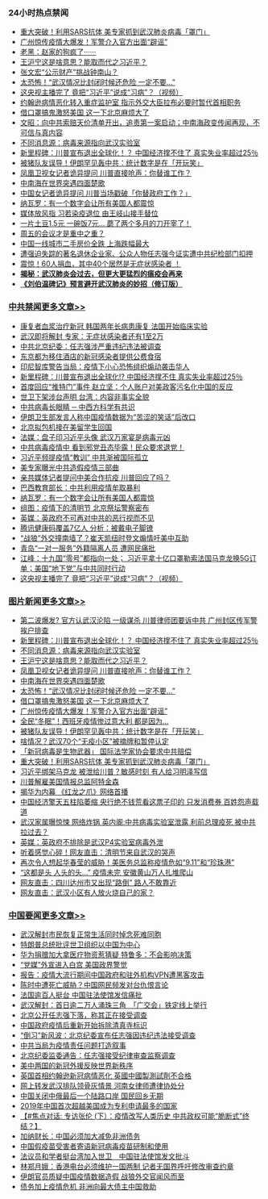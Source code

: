 <div class="catlist">
<h3>24小时热点禁闻</h3>
<ul>
<li><a href="https://github.com/fqnews/bnews/blob/master/topimagenews/20200407/1307824.md">重大突破！利用SARS抗体 美专家抓到武汉肺炎病毒「罩门」</a></li>
<li><a href="https://github.com/fqnews/bnews/blob/master/topimagenews/20200407/1308046.md">广州惊传疫情大爆发！军警介入官方出面“辟谣”</a></li>
<li><a href="https://github.com/fqnews/bnews/blob/master/bannedvideo/20200407/1307921.md">老黑：赵家的狗疯了······ </a></li>
<li><a href="https://github.com/fqnews/bnews/blob/master/topimagenews/20200407/1308171.md">王沪宁这是啥意思？能取而代之习近平？</a></li>
<li><a href="https://github.com/fqnews/bnews/blob/master/cbnews/20200407/1307985.md">张文宏“公示财产”挑战钟南山？</a></li>
<li><a href="https://github.com/fqnews/bnews/blob/master/topimagenews/20200407/1308126.md">太恐怖！“武汉情况比封闭时候还危险 一定不要…”</a></li>
<li><a href="https://github.com/fqnews/bnews/blob/master/cbnews/20200407/1308048.md">这央视主播完了 竟把“习近平”说成“习病”？（视频）</a></li>
<li><a href="https://github.com/fqnews/bnews/blob/master/cbnews/20200407/1307784.md">约翰逊病情恶化转入重症监护室 指示外交大臣拉布必要时暂代首相职务</a></li>
<li><a href="https://github.com/fqnews/bnews/blob/master/topimagenews/20200407/1308063.md">借口罩搞鬼激怒美国 这一下北京麻烦大了</a></li>
<li><a href="https://github.com/fqnews/bnews/blob/master/cbnews/20200407/1307863.md">文昭：向中共索赔天价清单开出，追责第一案启动；中南海政变传闻再现，不可信与真内容 </a></li>
<li><a href="https://github.com/fqnews/bnews/blob/master/topimagenews/20200407/1308185.md">不同消息源：病毒来源指向武汉实验室</a></li>
<li><a href="https://github.com/fqnews/bnews/blob/master/topimagenews/20200407/1308280.md">新里程碑：川普宣布退出全球化！？ 中国经济撑不住了 真实失业率超过25％</a></li>
<li><a href="https://github.com/fqnews/bnews/blob/master/topimagenews/20200407/1307952.md">被猪队友误导！伊朗罕见轰中共：统计数字是在「开玩笑」</a></li>
<li><a href="https://github.com/fqnews/bnews/blob/master/topimagenews/20200407/1308137.md">凤凰卫视女记者诡异提问 川普直接呛声：你替谁工作？</a></li>
<li><a href="https://github.com/fqnews/bnews/blob/master/topimagenews/20200407/1308135.md">中南海在世界突遇四面楚歌</a></li>
<li><a href="https://github.com/fqnews/bnews/blob/master/cnnews/20200407/1308051.md">中国女记者诡异提问 川普当场戳破「你替政府工作？」</a></li>
<li><a href="https://github.com/fqnews/bnews/blob/master/cbnews/20200407/1308086.md">纳瓦罗：有一个数字会让所有美国人都震惊</a></li>
<li><a href="https://github.com/fqnews/bnews/blob/master/comments/20200407/1308260.md">媒体放风指 习若染疫退位 由王岐山接手替位</a></li>
<li><a href="https://github.com/fqnews/bnews/blob/master/cnnews/20200407/1308133.md">一片土豆1.5元 一碗饭7元… 蘑了两个多月的刀开宰了！</a></li>
<li><a href="https://github.com/fqnews/bnews/blob/master/finance/20200407/1307927.md">周五的会议才是重中之重？</a></li>
<li><a href="https://github.com/fqnews/bnews/blob/master/comments/20200407/1307897.md">中国一线城市二手房价全跌 上海跌幅最大</a></li>
<li><a href="https://github.com/fqnews/bnews/blob/master/weiquan/20200407/1308305.md">遭强迫失踪的著名退休企业家&#12289;公众人物任志强今证实遭中共纪检部门扣押</a></li>
<li><a href="https://github.com/fqnews/bnews/blob/master/comments/20200407/1307861.md">震惊！60人捐血，其中40个居然是无症状感染者 ！</a></li>
<li><b><a href="https://github.com/fqnews/bnews/blob/master/comments/20200211/1275071.md" target="_blank">揭秘：武汉肺炎会过去，但更大更猛烈的瘟疫会再来</a></b></li>
<li><b><a href="https://github.com/fqnews/bnews/blob/master/comments/20200207/1272816.md" target="_blank">《刘伯温碑记》预言避开武汉肺炎的妙招（修订版）</a></b></li>
</ul>
</div>

<div class="catlist">
<h3><a href="https://github.com/fqnews/bnews/blob/master/cbnews/" target="_blank">中共禁闻</a><span><a href="https://github.com/fqnews/bnews/blob/master/cbnews/" target="_blank" rel="nofollow">更多文章>></a></span></h3>
<ul>
<li><a href="https://github.com/fqnews/bnews/blob/master/cbnews/20200408/1308364.md" target="_blank">康复者血浆治疗新冠 韩国两年长病患康复 法国开始临床实验</a></li>
<li><a href="https://github.com/fqnews/bnews/blob/master/cbnews/20200408/1308340.md" target="_blank">武汉即将解封 专家：无症状感染者还有1至2万</a></li>
<li><a href="https://github.com/fqnews/bnews/blob/master/cbnews/20200407/1308332.md" target="_blank">中共北京纪委：任志强涉严重违纪违法被调查</a></li>
<li><a href="https://github.com/fqnews/bnews/blob/master/cbnews/20200407/1308326.md" target="_blank">东京都为移住酒店的新冠感染者提供公费食宿</a></li>
<li><a href="https://github.com/fqnews/bnews/blob/master/cbnews/20200407/1308292.md" target="_blank">印尼智库警告当局：疫情下小心恐怖组织煽动袭击华人</a></li>
<li><a href="https://github.com/fqnews/bnews/blob/master/cbnews/20200407/1308285.md" target="_blank">新里程碑：川普宣布退出全球化!? 中国经济撑不住 真实失业率超过25％</a></li>
<li><a href="https://github.com/fqnews/bnews/blob/master/cbnews/20200407/1308284.md" target="_blank">首度回应“推特门”事件 赵立坚：个人账户对美政客污名化中国的反应</a></li>
<li><a href="https://github.com/fqnews/bnews/blob/master/cbnews/20200407/1308283.md" target="_blank">世卫下架涉台声明 台湾：内容非事实全貌</a></li>
<li><a href="https://github.com/fqnews/bnews/blob/master/cbnews/20200407/1308104.md" target="_blank">中共病毒长眼睛 ─ 中西方科学有共识</a></li>
<li><a href="https://github.com/fqnews/bnews/blob/master/cbnews/20200407/1308254.md" target="_blank">伊朗卫生部发言人称中国疫情数据为“苦涩的笑话”后改口</a></li>
<li><a href="https://github.com/fqnews/bnews/blob/master/cbnews/20200407/1308158.md" target="_blank">北京拟包机接在美留学生回国</a></li>
<li><a href="https://github.com/fqnews/bnews/blob/master/cbnews/20200407/1308118.md" target="_blank">法媒：盘子印习近平头像 武汉万家宴是病毒元凶</a></li>
<li><a href="https://github.com/fqnews/bnews/blob/master/cbnews/20200407/1308109.md" target="_blank">中共病毒疫情中 看到邪党丑态毕露！民众要求退党！</a></li>
<li><a href="https://github.com/fqnews/bnews/blob/master/cbnews/20200407/1308094.md" target="_blank">习近平频提疫情“教训” 中共渐被国际孤立</a></li>
<li><a href="https://github.com/fqnews/bnews/blob/master/cbnews/20200407/1308093.md" target="_blank">美专家曝光中共造假疫情三部曲</a></li>
<li><a href="https://github.com/fqnews/bnews/blob/master/cbnews/20200407/1308092.md" target="_blank">亲共媒体记者提问中美合作抗疫 川普回应了吗？</a></li>
<li><a href="https://github.com/fqnews/bnews/blob/master/cbnews/20200407/1308089.md" target="_blank">巴西教育部长：中共利用疫情牟取暴利</a></li>
<li><a href="https://github.com/fqnews/bnews/blob/master/cbnews/20200407/1308086.md" target="_blank">纳瓦罗：有一个数字会让所有美国人都震惊</a></li>
<li><a href="https://github.com/fqnews/bnews/blob/master/cbnews/20200407/1308085.md" target="_blank">组图：疫情下的清明节 北京祭坛警察密布</a></li>
<li><a href="https://github.com/fqnews/bnews/blob/master/cbnews/20200407/1308077.md" target="_blank">英媒：英政府不可再对中共的恶行视而不见</a></li>
<li><a href="https://github.com/fqnews/bnews/blob/master/cbnews/20200407/1308072.md" target="_blank">腾讯健康码覆盖7亿人 分析：被戴电子脚镣</a></li>
<li><a href="https://github.com/fqnews/bnews/blob/master/cbnews/20200407/1308065.md" target="_blank">“战狼”外交撞南墙了？崔天凯纽时登文煽情吁美中互助</a></li>
<li><a href="https://github.com/fqnews/bnews/blob/master/cbnews/20200407/1308064.md" target="_blank">青岛“一对一服务”外籍隔离人员 遭网民痛批</a></li>
<li><a href="https://github.com/fqnews/bnews/blob/master/cbnews/20200407/1308061.md" target="_blank">江峰：十九国“零号”都指向一处； 习近平拿十亿口罩勒索法国马克龙换5G订单；美国“地下党”与中共同时行动</a></li>
<li><a href="https://github.com/fqnews/bnews/blob/master/cbnews/20200407/1308048.md" target="_blank">这央视主播完了 竟把“习近平”说成“习病”？（视频）</a></li>

</ul>
</div>
<div class="catlist">
<h3><a href="https://github.com/fqnews/bnews/blob/master/topimagenews/" target="_blank">图片新闻</a><span><a href="https://github.com/fqnews/bnews/blob/master/topimagenews/" target="_blank" rel="nofollow">更多文章>></a></span></h3>
<ul>
<li><a href="https://github.com/fqnews/bnews/blob/master/topimagenews/20200407/1308334.md" target="_blank">第二波爆发? 官方认武汉沦陷 一级谋杀 川普律师团要诉中共 广州封区传军警挨户排查</a></li>
<li><a href="https://github.com/fqnews/bnews/blob/master/topimagenews/20200407/1308280.md" target="_blank">新里程碑：川普宣布退出全球化！？ 中国经济撑不住了 真实失业率超过25％</a></li>
<li><a href="https://github.com/fqnews/bnews/blob/master/topimagenews/20200407/1308185.md" target="_blank">不同消息源：病毒来源指向武汉实验室</a></li>
<li><a href="https://github.com/fqnews/bnews/blob/master/topimagenews/20200407/1308171.md" target="_blank">王沪宁这是啥意思？能取而代之习近平？</a></li>
<li><a href="https://github.com/fqnews/bnews/blob/master/topimagenews/20200407/1308137.md" target="_blank">凤凰卫视女记者诡异提问 川普直接呛声：你替谁工作？</a></li>
<li><a href="https://github.com/fqnews/bnews/blob/master/topimagenews/20200407/1308135.md" target="_blank">中南海在世界突遇四面楚歌</a></li>
<li><a href="https://github.com/fqnews/bnews/blob/master/topimagenews/20200407/1308126.md" target="_blank">太恐怖！“武汉情况比封闭时候还危险 一定不要…”</a></li>
<li><a href="https://github.com/fqnews/bnews/blob/master/topimagenews/20200407/1308063.md" target="_blank">借口罩搞鬼激怒美国 这一下北京麻烦大了</a></li>
<li><a href="https://github.com/fqnews/bnews/blob/master/topimagenews/20200407/1308046.md" target="_blank">广州惊传疫情大爆发！军警介入官方出面“辟谣”</a></li>
<li><a href="https://github.com/fqnews/bnews/blob/master/topimagenews/20200407/1307993.md" target="_blank">全民“冬眠”！西班牙疫情惨过意大利 都是因为&#8230;</a></li>
<li><a href="https://github.com/fqnews/bnews/blob/master/topimagenews/20200407/1307952.md" target="_blank">被猪队友误导！伊朗罕见轰中共：统计数字是在「开玩笑」</a></li>
<li><a href="https://github.com/fqnews/bnews/blob/master/topimagenews/20200407/1307951.md" target="_blank">啥情况？武汉70个“无疫小区”被摘牌和暂停认定</a></li>
<li><a href="https://github.com/fqnews/bnews/blob/master/topimagenews/20200407/1307931.md" target="_blank">「新冠病毒是生物武器」 国际法学家协会要求中共赔偿</a></li>
<li><a href="https://github.com/fqnews/bnews/blob/master/topimagenews/20200407/1307824.md" target="_blank">重大突破！利用SARS抗体 美专家抓到武汉肺炎病毒「罩门」</a></li>
<li><a href="https://github.com/fqnews/bnews/blob/master/topimagenews/20200406/1307673.md" target="_blank">习近平绑架马克龙 被泄给川普？敏感时刻 有人给习明泽写信</a></li>
<li><a href="https://github.com/fqnews/bnews/blob/master/topimagenews/20200406/1307607.md" target="_blank">川普解雇美国情报总监阿特金森</a></li>
<li><a href="https://github.com/fqnews/bnews/blob/master/topimagenews/20200406/1307605.md" target="_blank">揭华为内幕 《红龙之爪》网络首播</a></li>
<li><a href="https://github.com/fqnews/bnews/blob/master/topimagenews/20200406/1307567.md" target="_blank">中国经济擎天五柱陷萎缩 央行绝不钱荒看这票子印的 只发消费券 百姓怨声载道</a></li>
<li><a href="https://github.com/fqnews/bnews/blob/master/topimagenews/20200406/1307517.md" target="_blank">武汉家属曝惊悚 网络炸锅 英内阁:中共病毒实验室泄露 利前总理疫死 被中共拉过去？</a></li>
<li><a href="https://github.com/fqnews/bnews/blob/master/topimagenews/20200406/1307460.md" target="_blank">英媒：英政府不排除是武汉P4实验室病毒外泄</a></li>
<li><a href="https://github.com/fqnews/bnews/blob/master/topimagenews/20200406/1307333.md" target="_blank">听着感觉心碎！网友直击：清明节来自武汉的哭声</a></li>
<li><a href="https://github.com/fqnews/bnews/blob/master/topimagenews/20200406/1307321.md" target="_blank">再次令人想起华春莹的威胁！美医务总监称疫情危如“9.11”和“珍珠港”</a></li>
<li><a href="https://github.com/fqnews/bnews/blob/master/topimagenews/20200406/1307320.md" target="_blank">“这都是头 人头的头…” 疫情未完 安徽黄山万人扎堆爬山</a></li>
<li><a href="https://github.com/fqnews/bnews/blob/master/topimagenews/20200406/1307319.md" target="_blank">网友直击：四川达州市又出现“路倒” 路人不敢靠近</a></li>
<li><a href="https://github.com/fqnews/bnews/blob/master/topimagenews/20200406/1307229.md" target="_blank">网友直击：武汉小区有人放火烧自己的家？</a></li>

</ul>
</div>
<div class="catlist">
<h3><a href="https://github.com/fqnews/bnews/blob/master/headline/" target="_blank">中国要闻</a><span><a href="https://github.com/fqnews/bnews/blob/master/headline/" target="_blank" rel="nofollow">更多文章>></a></span></h3>
<ul>
<li><a href="https://github.com/fqnews/bnews/blob/master/headline/20200408/1308403.md" target="_blank">武汉解封市民恢复正常生活同时悼念死难同胞</a></li>
<li><a href="https://github.com/fqnews/bnews/blob/master/headline/20200408/1308387.md" target="_blank">特朗普总统批评世卫组织以中国为中心</a></li>
<li><a href="https://github.com/fqnews/bnews/blob/master/headline/20200408/1308386.md" target="_blank">华为捐赠加大拿医疗物资惹猜疑   特鲁多：不会影响决策</a></li>
<li><a href="https://github.com/fqnews/bnews/blob/master/headline/20200408/1308385.md" target="_blank">“党媒”外宣进入白宫   美国政界警觉</a></li>
<li><a href="https://github.com/fqnews/bnews/blob/master/headline/20200408/1308354.md" target="_blank">报告：疫情大流行期间中国政府和驻外机构VPN遭黑客攻击</a></li>
<li><a href="https://github.com/fqnews/bnews/blob/master/headline/20200408/1308353.md" target="_blank">陈时中遭死亡威胁？中国网民频发对台仇恨言论</a></li>
<li><a href="https://github.com/fqnews/bnews/blob/master/headline/20200408/1308352.md" target="_blank">法国逾百人挺台 中国驻法使馆发信痛批</a></li>
<li><a href="https://github.com/fqnews/bnews/blob/master/headline/20200408/1308347.md" target="_blank">武汉解封：首日逾二万人涌珠三角　「广交会」铁定线上举行</a></li>
<li><a href="https://github.com/fqnews/bnews/blob/master/headline/20200408/1308343.md" target="_blank">北京公开任志强下落，称其正在接受调查</a></li>
<li><a href="https://github.com/fqnews/bnews/blob/master/headline/20200408/1308342.md" target="_blank">中国政府疫情后重新开始拆除清真寺标识</a></li>
<li><a href="https://github.com/fqnews/bnews/blob/master/headline/20200408/1308341.md" target="_blank">“倒习”新风波：北京纪委宣布任志强因违纪违法接受调查</a></li>
<li><a href="https://github.com/fqnews/bnews/blob/master/headline/20200408/1308339.md" target="_blank">中共当局为疫情责任问题打造叙事</a></li>
<li><a href="https://github.com/fqnews/bnews/blob/master/headline/20200407/1308335.md" target="_blank">北京纪委监委通告：任志强接受纪律审查监察调查</a></li>
<li><a href="https://github.com/fqnews/bnews/blob/master/headline/20200407/1308330.md" target="_blank">美中两国的新冠外援反映世界新秩序</a></li>
<li><a href="https://github.com/fqnews/bnews/blob/master/headline/20200407/1308329.md" target="_blank">英国首相约翰逊新冠病情恶化 英國中國製測試劑不合格</a></li>
<li><a href="https://github.com/fqnews/bnews/blob/master/headline/20200407/1308328.md" target="_blank">网上转发武汉排队领骨灰情景 河南女律师遭律协处分</a></li>
<li><a href="https://github.com/fqnews/bnews/blob/master/headline/20200407/1308327.md" target="_blank">中国关闭中俄最后一个陆路口岸   国民回乡无期</a></li>
<li><a href="https://github.com/fqnews/bnews/blob/master/headline/20200407/1308322.md" target="_blank">2019年中国首次超越美国成为专利申请最多的国家</a></li>
<li><a href="https://github.com/fqnews/bnews/blob/master/headline/20200407/1308319.md" target="_blank">【#焦点对话: 专访张伦 (下）：疫情改写人类历史 中共政权可能“脆断式”终结？】</a></li>
<li><a href="https://github.com/fqnews/bnews/blob/master/headline/20200407/1308318.md" target="_blank">加纳财长：中国必须加大减免非洲债务</a></li>
<li><a href="https://github.com/fqnews/bnews/blob/master/headline/20200407/1308311.md" target="_blank">中国假疫苗受害者寄语新冠病毒疫苗研制和使用</a></li>
<li><a href="https://github.com/fqnews/bnews/blob/master/headline/20200407/1308289.md" target="_blank">法议员和学者挺台湾加入世卫　中国驻法使馆发文批斗</a></li>
<li><a href="https://github.com/fqnews/bnews/blob/master/headline/20200407/1308287.md" target="_blank">林郑月娥：香港电台必须维护一国两制 记者无国界呼吁修改审查约章</a></li>
<li><a href="https://github.com/fqnews/bnews/blob/master/headline/20200407/1308286.md" target="_blank">伊朗官员质疑中国疫情数据造假  	战狼外交官闻风而至</a></li>
<li><a href="https://github.com/fqnews/bnews/blob/master/headline/20200407/1308274.md" target="_blank">债务加上疫情危机     非洲向最大债主中国救助</a></li>

</ul>
</div>
